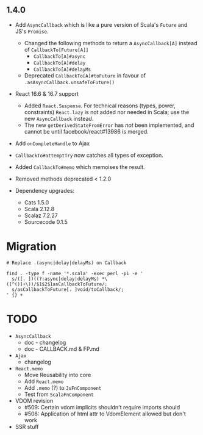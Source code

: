 ## 1.4.0

* Add `AsyncCallback` which is like a pure version of Scala's `Future` and JS's `Promise`.
  * Changed the following methods to return a `AsyncCallback[A]` instead of `CallbackTo[Future[A]]`
    * `CallbackTo[A]#async`
    * `CallbackTo[A]#delay`
    * `CallbackTo[A]#delayMs`
  * Deprecated `CallbackTo[A]#toFuture` in favour of `.asAsyncCallback.unsafeToFuture()`

* React 16.6 & 16.7 support
  * Added `React.Suspense`.
    For technical reasons (types, power, constraints) `React.lazy` is not added nor needed in Scala;
    use the new `AsyncCallback` instead.
  * The new `getDerivedStateFromError` has *not* been implemented, and cannot be until facebook/react#13986 is merged.

* Add `onCompleteHandle` to Ajax

* `CallbackTo#attemptTry` now catches all types of exception.
* Added `CallbackTo#memo` which memoises the result.

* Removed methods deprecated < 1.2.0

* Dependency upgrades:
  * Cats 1.5.0
  * Scala 2.12.8
  * Scalaz 7.2.27
  * Sourcecode 0.1.5

# Migration

```
# Replace .(async|delay|delayMs) on Callback

find . -type f -name '*.scala' -exec perl -pi -e '
  s/([. ])((?:async|delay|delayMs) *\([^()]+\))/$1$2$1asCallbackToFuture/;
  s/asCallbackToFuture[. ]void/toCallback/;
' {} +
```


# TODO

* `AsyncCallback`
  * doc - changelog
  * doc - CALLBACK.md & FP.md
* `Ajax`
  * changelog
* `React.memo`
  * Move Reusability into core
  * Add `React.memo`
  * Add `.memo` (?) to `JsFnComponent`
  * Test from `ScalaFnComponent`
* VDOM revision
  * #509: Certain vdom implicits shouldn't require imports should
  * #508: Application of html attr to VdomElement allowed but don't work
* SSR stuff